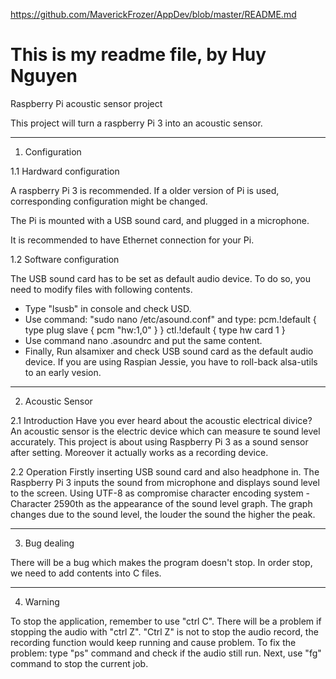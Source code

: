 https://github.com/MaverickFrozer/AppDev/blob/master/README.md
# This is my readme file, by Huy Nguyen
Raspberry Pi acoustic sensor project

This project will turn a raspberry Pi 3 into an acoustic sensor.

-----------------
1. Configuration

1.1 Hardward configuration

A raspberry Pi 3 is recommended. If a older version of Pi is used, corresponding configuration might be changed.

The Pi is mounted with a USB sound card, and plugged in a microphone.

It is recommended to have Ethernet connection for your Pi.

1.2 Software configuration

The USB sound card has to be set as default audio device. To do so, you need to modify files with following contents.
- Type "lsusb" in console and check USD.
- Use command: "sudo nano /etc/asound.conf" and type:
	pcm.!default {
		type plug
		slave {
			pcm "hw:1,0"
		}
	}
	ctl.!default {
	type hw
	card 1
	}
- Use command nano .asoundrc and put the same content.
- Finally, Run alsamixer and check USB sound card as the default audio device.
If you are using Raspian Jessie, you have to roll-back alsa-utils to an early vesion.

----------------
2. Acoustic Sensor

2.1 Introduction
Have you ever heard about the acoustic electrical divice? 
An acoustic sensor is the electric device which can measure te sound level accurately. This project is about using Raspberry Pi 3 as a 
sound sensor after setting. Moreover it actually works as a recording device.

2.2 Operation
Firstly inserting USB sound card and also headphone in. The Raspberry Pi 3 inputs the sound from microphone and displays sound level to the screen.
Using UTF-8 as compromise character encoding system - Character 2590th as the appearance of the sound level graph.
The graph changes due to the sound level, the louder the sound the higher the peak.

--------------
3. Bug dealing

There will be a bug which makes the program doesn't stop. In order stop, we need to add contents into C files.

--------------
4. Warning

To stop the application, remember to use "ctrl C". There will be a problem if stopping the audio with "ctrl Z".
"Ctrl Z" is not to stop the audio record, the recording function would keep running and cause problem.
To fix the problem: type "ps" command and check if the audio still run.
Next, use "fg" command to stop the current job.

 

